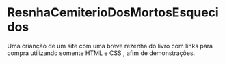 # ResnhaCemiterioDosMortosEsquecidos
Uma crianção de um site com uma breve rezenha do livro com links para compra utilizando somente  HTML e CSS , afim de demonstrações.
